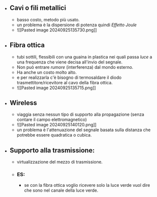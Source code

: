 - ## Cavi o fili metallici
	- basso costo, metodo più usato.
	- un problema è la dispersione di potenza quindi _Effetto Joule_
	- ![[Pasted image 20240925135730.png]]
- ## Fibra ottica
	- tubi sottili, flessibili con una guaina in plastica nei quali passa _luce_ a una frequenza che viene decisa all'invio del segnale.
	- Non può entrare _rumore_ (interferenza) dal mondo esterno. 
	- Ha anche un costo molto alto.
	- e per realizzarla c'è bisogno di termosaldare il diodo trasmettitore/ricevitore al cavo della fibra ottica.
	- ![[Pasted image 20240925135715.png]]
- ## Wireless
	- viaggia senza nessun tipo di supporto alla propagazione (senza contare il campo elettromagnetico)
	- ![[Pasted image 20240925140120.png]]
	- un problema è l'attenuazione del segnale basata sulla distanza che potrebbe essere quadratica o cubica. 
- ## Supporto alla trasmissione:
	- virtualizzazione del mezzo di trasmissione.
	- ### ES: 
		- se con la fibra ottica voglio ricevere solo la luce verde vuol dire che sono nel canale della luce verde.